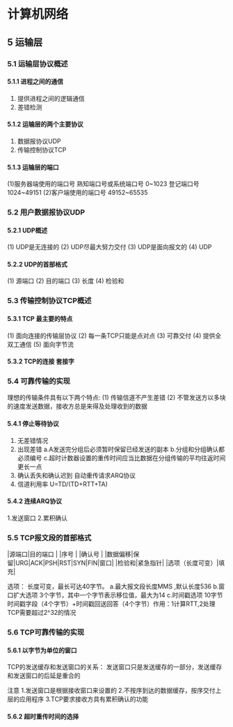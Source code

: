 # 计算机网络
## 5 运输层

### 5.1 运输层协议概述
#### 5.1.1 进程之间的通信
1. 提供进程之间的逻辑通信
2. 差错检测
#### 5.1.2 运输层的两个主要协议
1. 数据报协议UDP
2. 传输控制协议TCP
#### 5.1.3 运输层的端口
(1)服务器端使用的端口号 
熟知端口号或系统端口号 0~1023
登记端口号1024~49151
(2)客户端使用的端口号 49152~65535

### 5.2 用户数据报协议UDP
#### 5.2.1 UDP概述
(1) UDP是无连接的
(2) UDP尽最大努力交付
(3) UDP是面向报文的
(4) UDP
#### 5.2.2 UDP的首部格式
(1) 源端口
(2) 目的端口
(3) 长度
(4) 检验和

### 5.3 传输控制协议TCP概述
#### 5.3.1 TCP 最主要的特点
(1) 面向连接的传输层协议
(2) 每一条TCP只能是点对点
(3) 可靠交付
(4) 提供全双工通信
(5) 面向字节流

#### 5.3.2  TCP的连接 套接字

### 5.4 可靠传输的实现
理想的传输条件具有以下两个特点:
(1) 传输信道不产生差错
(2) 不管发送方以多块的速度发送数据，接收方总是来得及处理收到的数据

#### 5.4.1 停止等待协议
1. 无差错情况
2. 出现差错 a.A发送完分组后必须暂时保留已经发送的副本  b.分组和分组确认都必须编号 c.超时计数器设置的重传时间应当比数据在分组传输的平均往返时间更长一点
3. 确认丢失和确认迟到
自动重传请求ARQ协议
4. 信道利用率
U=TD/(TD+RTT+TA)

#### 5.4.2 连续ARQ协议
1.发送窗口
2.累积确认

### 5.5 TCP报文段的首部格式
|源端口|目的端口    |
|序号             |
|确认号            | 
|数据偏移|保留|URG|ACK|PSH|RST|SYN|FIN|窗口|
|检验和|紧急指针|
|选项（长度可变）|填充|

选项： 长度可变，最长可达40字节。
a.最大报文段长度MMS ,默认长度536
b.窗口扩大选项 3个字节，其中一个字节表示移位值，最大为14
c.时间戳选项 10字节 时间戳字段（4个字节）+时间戳回送回答（4个字节）作用：1计算RTT,2处理TCP需要超过2^32的情况

### 5.6 TCP可靠传输的实现
#### 5.6.1 以字节为单位的窗口
TCP的发送缓存和发送窗口的关系：
发送窗口只是发送缓存的一部分，发送缓存和发送窗口的后延是重合的

注意
1.发送窗口是根据接收窗口来设置的
2.不按序到达的数据缓存，按序交付上层的应用程序
3.TCP要求接收方具有累积确认的功能

#### 5.6.2 超时重传时间的选择
